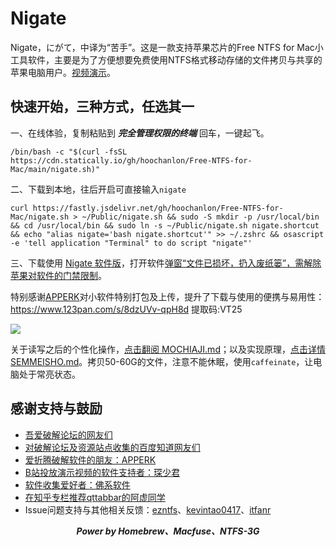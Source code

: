 # Nigate

Nigate，にがて，中译为“苦手”。这是一款支持苹果芯片的Free NTFS for Mac小工具软件，主要是为了方便想要免费使用NTFS格式移动存储的文件拷贝与共享的苹果电脑用户。<a href="https://www.bilibili.com/video/BV1XG4y1f79N">视频演示</a>。

## 快速开始，三种方式，任选其一

一、在线体验，复制粘贴到 ***完全管理权限的终端*** 回车，一键起飞。

 ```shell
 /bin/bash -c "$(curl -fsSL https://cdn.statically.io/gh/hoochanlon/Free-NTFS-for-Mac/main/nigate.sh)"
 ```

二、下载到本地，往后开启可直接输入`nigate`

```shell
curl https://fastly.jsdelivr.net/gh/hoochanlon/Free-NTFS-for-Mac/nigate.sh > ~/Public/nigate.sh && sudo -S mkdir -p /usr/local/bin && cd /usr/local/bin && sudo ln -s ~/Public/nigate.sh nigate.shortcut && echo "alias nigate='bash nigate.shortcut'" >> ~/.zshrc && osascript -e 'tell application "Terminal" to do script "nigate"'
```

三、下载使用 <a href="https://github.com/hoochanlon/Free-NTFS-for-Mac/releases/download/v1.1/nigate.dmg">Nigate 软件版</a>，打开软件[弹窗“文件已损坏，扔入废纸篓”，需解除苹果对软件的门禁限制](https://github.com/hoochanlon/Free-NTFS-for-Mac/issues/9#issue-1527116834)。

特别感谢[APPERK](https://mp.weixin.qq.com/s/ByEBBCXFUmfBqF506F-Cvg)对小软件特别打包及上传，提升了下载与使用的便携与易用性： https://www.123pan.com/s/8dzUVv-qpH8d 提取码:VT25

![ ](https://fastly.jsdelivr.net/gh/hoochanlon/free-mac-ntfs/shashin/example.png)


关于读写之后的个性化操作，[点击翻阅 MOCHIAJI.md](MOCHIAJI.md)；以及实现原理，[点击详情 SEMMEISHO.md](helpdesk/SEMMEISHO.md)。拷贝50-60G的文件，注意不能休眠，使用`caffeinate`，让电脑处于常亮状态。


## 感谢支持与鼓励


* [吾爱破解论坛的网友们](https://www.52pojie.cn/forum.php?mod=viewthread&tid=1735607&page=1#pid45353784)
* [对破解论坛及资源站点收集的百度知道网友们](https://zhidao.baidu.com/question/1988486592586723387.html)
* [爱折腾破解软件的朋友：APPERK](https://mp.weixin.qq.com/s/ByEBBCXFUmfBqF506F-Cvg)
* [B站投放演示视频的软件支持者：琛少君](https://space.bilibili.com/32713000)
* [软件收集爱好者：佛系软件](https://foxirj.com)
* [在知乎专栏推荐qttabbar的阿虚同学](https://www.axutongxue.com)
* Issue问题支持与其他相关反馈：[ezntfs](https://github.com/lezgomatt/ezntfs/issues/8#issuecomment-1374428139)、[kevintao0417](https://github.com/hoochanlon/Free-NTFS-for-Mac/issues/3)、[itfanr](https://www.52pojie.cn/forum.php?mod=redirect&goto=findpost&ptid=1735607&pid=45507166)



<div align="center">
<i>
<b>Power by Homebrew、Macfuse、NTFS-3G</b>
</i>
</div>


<!-- ![](https://fastly.jsdelivr.net/gh/hoochanlon/Free-NTFS-for-Mac/shashin/ln-s-to-nigate.png) -->
